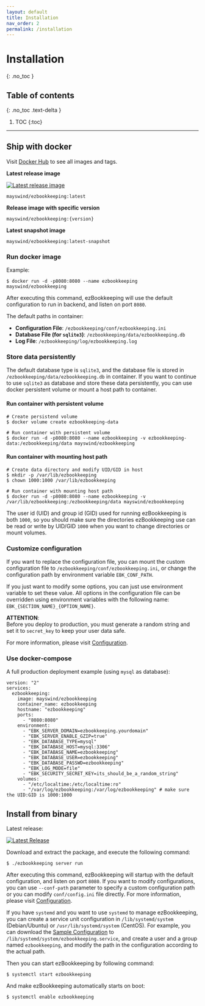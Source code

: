 ```yaml
---
layout: default
title: Installation
nav_order: 2
permalink: /installation
---
```


# Installation
{: .no_toc }

## Table of contents
{: .no_toc .text-delta }

1. TOC
{:toc}

---

## Ship with docker
Visit [Docker Hub](https://hub.docker.com/r/mayswind/ezbookkeeping) to see all images and tags.

**Latest release image**

[![Latest release image](https://img.shields.io/docker/v/mayswind/ezbookkeeping?sort=semver&style=flat-square)](https://hub.docker.com/r/mayswind/ezbookkeeping)

    mayswind/ezbookkeeping:latest

**Release image with specific version**

    mayswind/ezbookkeeping:{version}  

**Latest snapshot image**

    mayswind/ezbookkeeping:latest-snapshot

### Run docker image

Example:

    $ docker run -d -p8080:8080 --name ezbookkeeping mayswind/ezbookkeeping

After executing this command, ezBookkeeping will use the default configuration to run in backend, and listen on port `8080`. 

The default paths in container:

* **Configuration File**: `/ezbookkeeping/conf/ezbookkeeping.ini`
* **Database File (for `sqlite3`)**: `/ezbookkeeping/data/ezbookkeeping.db`
* **Log File**: `/ezbookkeeping/log/ezbookkeeping.log`

### Store data persistently

The default database type is `sqlite3`, and the database file is stored in `/ezbookkeeping/data/ezbookkeeping.db` in container.
If you want to continue to use `sqlite3` as database and store these data persistently, you can use docker persistent volume or mount a host path to container.

#### Run container with persistent volume

    # Create persistend volume
    $ docker volume create ezbookkeeping-data

    # Run container with persistent volume
    $ docker run -d -p8080:8080 --name ezbookkeeping -v ezbookkeeping-data:/ezbookkeeping/data mayswind/ezbookkeeping

#### Run container with mounting host path

    # Create data directory and modify UID/GID in host
    $ mkdir -p /var/lib/ezbookkeeping
    $ chown 1000:1000 /var/lib/ezbookkeeping

    # Run container with mounting host path
    $ docker run -d -p8080:8080 --name ezbookkeeping -v /var/lib/ezbookkeeping:/ezbookkeeping/data mayswind/ezbookkeeping

The user id (UID) and group id (GID) used for running ezBookkeeping is both `1000`, so you should make sure the directories ezBookkeeping use can be read or write by UID/GID `1000` when you want to change directories or mount volumes.

### Customize configuration

If you want to replace the configuration file, you can mount the custom configuration file to `/ezbookkeeping/conf/ezbookkeeping.ini`, or change the configuration path by environment variable `EBK_CONF_PATH`.

If you just want to modify some options, you can just use environment variable to set these value.
All options in the configuration file can be overridden using environment variables with the following name:
`EBK_{SECTION_NAME}_{OPTION_NAME}`.

**ATTENTION**:  
Before you deploy to production, you must generate a random string and set it to `secret_key` to keep your user data safe.

For more information, please visit [Configuration](/configuration).

### Use docker-compose

A full production deployment example (using `mysql` as database):

```
version: "2"
services:
  ezbookkeeping:
    image: mayswind/ezbookkeeping
    container_name: ezbookkeeping
    hostname: "ezbookkeeping"
    ports:
      - "8080:8080"
    environment:
      - "EBK_SERVER_DOMAIN=ezbookkeeping.yourdomain"
      - "EBK_SERVER_ENABLE_GZIP=true"
      - "EBK_DATABASE_TYPE=mysql"
      - "EBK_DATABASE_HOST=mysql:3306"
      - "EBK_DATABASE_NAME=ezbookkeeping"
      - "EBK_DATABASE_USER=ezbookkeeping"
      - "EBK_DATABASE_PASSWD=ezbookkeeping"
      - "EBK_LOG_MODE=file"
      - "EBK_SECURITY_SECRET_KEY=its_should_be_a_random_string"
    volumes:
      - "/etc/localtime:/etc/localtime:ro"
      - "/var/log/ezbookkeeping:/var/log/ezbookkeeping" # make sure the UID:GID is 1000:1000
```

## Install from binary
Latest release: 

[![Latest Release](https://img.shields.io/github/release/mayswind/ezbookkeeping?sort=semver&style=flat-square)](https://github.com/mayswind/ezbookkeeping/releases)

Download and extract the package, and execute the following command:

    $ ./ezbookkeeping server run

After executing this command, ezBookkeeping will startup with the default configuration, and listen on port `8080`. If you want to modify configurations, you can use `--conf-path` parameter to specify a custom configuration path or you can modify `conf/config.ini` file directly. For more information, please visit [Configuration](/configuration).

If you have `systemd` and you want to use `systemd` to manage ezBookkeeping, you can create a service unit configuration in `/lib/systemd/system` (Debian/Ubuntu) or `/usr/lib/systemd/system` (CentOS). For example, you can download the [Sample Configuration](https://github.com/mayswind/ezbookkeeping/blob/main/etc/systemd/ezbookkeeping.service) to `/lib/systemd/system/ezbookkeeping.service`, and create a user and a group named `ezbookkeeping`, and modify the path in the configuration according to the actual path.

Then you can start ezBookkeeping by following command:

    $ systemctl start ezbookkeeping

And make ezBookkeeping automatically starts on boot:

    $ systemctl enable ezbookkeeping